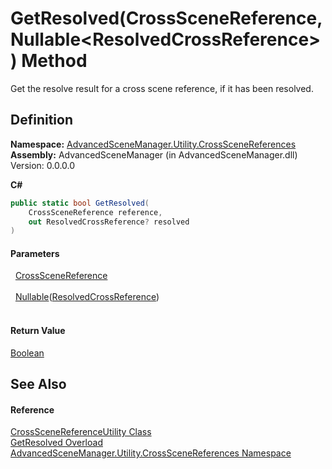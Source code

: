 # GetResolved(CrossSceneReference, Nullable&lt;ResolvedCrossReference&gt;) Method


Get the resolve result for a cross scene reference, if it has been resolved.



## Definition
**Namespace:** <a href="N_AdvancedSceneManager_Utility_CrossSceneReferences.md">AdvancedSceneManager.Utility.CrossSceneReferences</a>  
**Assembly:** AdvancedSceneManager (in AdvancedSceneManager.dll) Version: 0.0.0.0

**C#**
``` C#
public static bool GetResolved(
	CrossSceneReference reference,
	out ResolvedCrossReference? resolved
)
```



#### Parameters
<dl><dt>  <a href="T_AdvancedSceneManager_Utility_CrossSceneReferences_CrossSceneReference.md">CrossSceneReference</a></dt><dd> </dd><dt>  <a href="https://learn.microsoft.com/dotnet/api/system.nullable-1" target="_blank" rel="noopener noreferrer">Nullable</a>(<a href="T_AdvancedSceneManager_Utility_CrossSceneReferences_ResolvedCrossReference.md">ResolvedCrossReference</a>)</dt><dd> </dd></dl>

#### Return Value
<a href="https://learn.microsoft.com/dotnet/api/system.boolean" target="_blank" rel="noopener noreferrer">Boolean</a>

## See Also


#### Reference
<a href="T_AdvancedSceneManager_Utility_CrossSceneReferences_CrossSceneReferenceUtility.md">CrossSceneReferenceUtility Class</a>  
<a href="Overload_AdvancedSceneManager_Utility_CrossSceneReferences_CrossSceneReferenceUtility_GetResolved.md">GetResolved Overload</a>  
<a href="N_AdvancedSceneManager_Utility_CrossSceneReferences.md">AdvancedSceneManager.Utility.CrossSceneReferences Namespace</a>  
